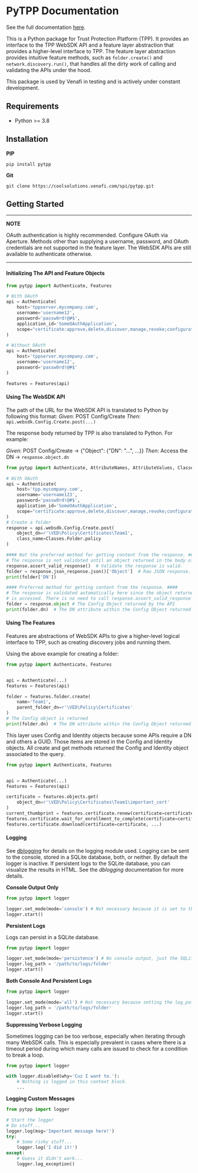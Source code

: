 # PyTPP Documentation

See the full documentation [here](https://pytpp.readthedocs.io/en/latest).

This is a Python package for Trust Protection Platform (TPP). It provides an interface to the TPP WebSDK API
and a feature layer abstraction that provides a higher-level interface to TPP. The feature layer 
abstraction provides intuitive feature methods, such as ``folder.create()`` and ``network.discovery.run()``,
that handles all the dirty work of calling and validating the APIs under the hood. 

This package is used by Venafi in testing and is actively under constant development. 

## Requirements
* Python >= 3.8

## Installation
**PIP**

``pip install pytpp``

**Git**

``git clone https://coolsolutions.venafi.com/spi/pytpp.git``

## Getting Started

---
**NOTE**

OAuth authentication is highly recommended. Configure OAuth via Aperture. Methods other than supplying a username, password, 
and OAuth credentials are not supported in the feature layer. The WebSDK APIs are still available to authenticate otherwise.

---

#### Initializing The API and Feature Objects

```python
from pytpp import Authenticate, Features

# With OAuth
api = Authenticate(
    host='tppserver.mycompany.com',
    username='username12',
    password='passw0rd!@#$',
    application_id='SomeOAuthApplication',
    scope="certificate:approve,delete,discover,manage,revoke;configuration:delete,manage"
)

# Without OAuth
api = Authenticate(
    host='tppserver.mycompany.com',
    username='username12',
    password='passw0rd!@#$'
)

features = Features(api)
```

#### Using The WebSDK API

The path of the URL for the WebSDK API is translated to Python by following this format: 
*Given*: POST Config/Create
*Then*: ``api.websdk.Config.Create.post(...)``

The response body returned by TPP is also translated to Python. For example:

*Given*: POST Config/Create -> {"Object": {"DN": "...", ...}}
*Then*: Access the DN -> ``response.object.dn`` 

```python
from pytpp import Authenticate, AttributeNames, AttributeValues, Classes

# With OAuth
api = Authenticate(
    host='tpp.mycompany.com',
    username='username123',
    password='passw0rd!@#$',
    application_id='SomeOAuthApplication',
    scope="certificate:approve,delete,discover,manage,revoke;configuration:delete,manage"
)
# Create a folder
response = api.websdk.Config.Create.post(
    object_dn=r'\VED\Policy\Certificates\Team1',
    class_name=Classes.Folder.policy
)

#### Not the preferred method for getting content from the response. #### 
# The response is not validated until an object returned in the body of the response is accessed.
response.assert_valid_response()  # Validate the response is valid.
folder = response.json_response.json()['Object']  # Raw JSON response.
print(folder['DN'])

#### Preferred method for getting content from the response. ####
# The response is validated automatically here since the object returned in the body of the response
# is accessed. There is no need to call response.assert_valid_response here.
folder = response.object # The Config Object returned by the API
print(folder.dn)  # The DN attribute within the Config Object returned by the API
```

#### Using The Features

Features are abstractions of WebSDK APIs to give a higher-level logical interface to TPP, such as creating discovery jobs and running them. 

Using the above example for creating a folder:

```python
from pytpp import Authenticate, Features


api = Authenticate(...)
features = Features(api)

folder = features.folder.create(
    name='Team1', 
    parent_folder_dn=r'\VED\Policy\Certificates'
)
# The Config object is returned
print(folder.dn)  # The DN attribute within the Config Object returned by the API
```

This layer uses Config and Identity objects because some APIs require a DN and others a GUID. Those items are stored in the Config and Identity 
objects. All create and get methods returned the Config and Identity object associated to the query.

```python
from pytpp import Authenticate, Features


api = Authenticate(...)
features = Features(api)

certificate = features.objects.get(
    object_dn=r'\VED\Policy\Certificates\Team1\important_cert'
) 
current_thumbprint = features.certificate.renew(certificate=certificate)
features.certificate.wait_for_enrollment_to_complete(certificate=certificate, current_thumbprint=current_thumbprint)
features.certificate.download(certificate=certificate, ...)
```

#### Logging

See [dblogging](https://pypi.org/project/dblogging/) for details on the logging module used. Logging can be sent to 
the console, stored in a SQLite database, both, or neither. By default the logger is inactive. If persistent logs to
the SQLite database, you can visualize the results in HTML. See the *dblogging* documentation for more details.

**Console Output Only**

```python
from pytpp import logger

logger.set_mode(mode='console') # Not necessary because it is set to this mode by default.
logger.start()
```

**Persistent Logs**

Logs can persist in a SQLite database.

```python
from pytpp import logger

logger.set_mode(mode='persistence') # No console output, just the SQLite DB.
logger.log_path = '/path/to/logs/folder'
logger.start()
```

**Both Console And Persistent Logs**

```python
from pytpp import logger

logger.set_mode(mode='all') # Not necessary because setting the log_path implies this.
logger.log_path = '/path/to/logs/folder'
logger.start()
```

**Suppressing Verbose Logging**

Sometimes logging can be too verbose, especially when iterating through many WebSDK calls. This is especially prevalent in cases where there 
is a timeout period during which many calls are issued to check for a condition to break a loop. 

```python
from pytpp import logger

with logger.disabled(why='Cuz I want to.'):
    # Nothing is logged in this context block.
    ...
```

**Logging Custom Messages**

```python
from pytpp import logger

# Start the logger
# Do stuff...
logger.log(msg='Important message here!')
try:
    # Some risky stuff...
    logger.log('I did it!')
except:
    # Guess it didn't work...
    logger.log_exception()
```
